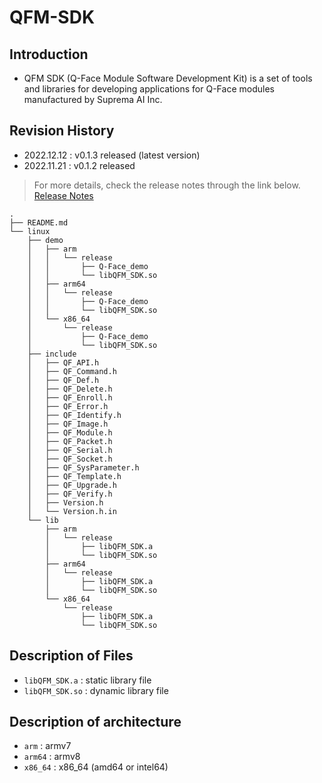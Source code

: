 # QFM-SDK
## Introduction
- QFM SDK (Q-Face Module Software Development Kit) is a set of tools and libraries for developing applications for Q-Face modules manufactured by Suprema AI Inc.

## Revision History
- 2022.12.12 : v0.1.3 released (latest version)
- 2022.11.21 : v0.1.2 released  
> For more details, check the release notes through the link below.  
[Release Notes](https://github.com/suprema-ai/qfm-sdk/releases)

```
.
├── README.md
└── linux
    ├── demo
    │   ├── arm
    │   │   └── release
    │   │       ├── Q-Face_demo
    │   │       └── libQFM_SDK.so
    │   ├── arm64
    │   │   └── release
    │   │       ├── Q-Face_demo
    │   │       └── libQFM_SDK.so
    │   └── x86_64
    │       └── release
    │           ├── Q-Face_demo
    │           └── libQFM_SDK.so
    ├── include
    │   ├── QF_API.h
    │   ├── QF_Command.h
    │   ├── QF_Def.h
    │   ├── QF_Delete.h
    │   ├── QF_Enroll.h
    │   ├── QF_Error.h
    │   ├── QF_Identify.h
    │   ├── QF_Image.h
    │   ├── QF_Module.h
    │   ├── QF_Packet.h
    │   ├── QF_Serial.h
    │   ├── QF_Socket.h
    │   ├── QF_SysParameter.h
    │   ├── QF_Template.h
    │   ├── QF_Upgrade.h
    │   ├── QF_Verify.h
    │   ├── Version.h
    │   └── Version.h.in
    └── lib
        ├── arm
        │   └── release
        │       ├── libQFM_SDK.a
        │       └── libQFM_SDK.so
        ├── arm64
        │   └── release
        │       ├── libQFM_SDK.a
        │       └── libQFM_SDK.so
        └── x86_64
            └── release
                ├── libQFM_SDK.a
                └── libQFM_SDK.so

```
## Description of Files
- `libQFM_SDK.a` : static library file
- `libQFM_SDK.so` : dynamic library file

## Description of architecture
- `arm` : armv7
- `arm64` : armv8
- `x86_64` : x86_64 (amd64 or intel64)
